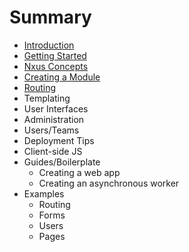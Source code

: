 # Summary

* [Introduction](README.md)
* [Getting Started](gettingstarted_md.md)
* [Nxus Concepts](nxusconcepts_md.md)
* [Creating a Module](creating_a_module.md)
* [Routing](routing.md)
* Templating
* User Interfaces
* Administration
* Users/Teams
* Deployment Tips
* Client-side JS
* Guides/Boilerplate
   * Creating a web app
   * Creating an asynchronous worker
* Examples
   * Routing
   * Forms
   * Users
   * Pages

